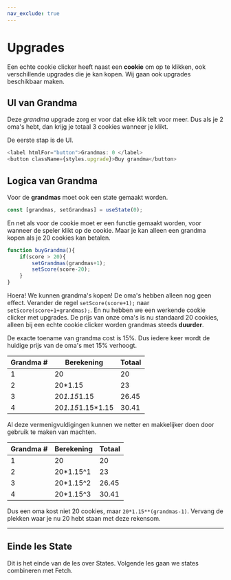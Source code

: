 ```yaml
---
nav_exclude: true
---
```

# Upgrades
Een echte cookie clicker heeft naast een **cookie** om op te klikken, ook verschillende upgrades die je kan kopen. Wij gaan ook upgrades beschikbaar maken.

## UI van Grandma
Deze *grandma* upgrade zorg er voor dat elke klik telt voor meer. Dus als je 2 oma's hebt, dan krijg je totaal 3 cookies wanneer je klikt. 

De eerste stap is de UI.

```js
<label htmlFor="button">Grandmas: 0 </label>
<button className={styles.upgrade}>Buy grandma</button>
```

## Logica van Grandma
Voor de **grandmas** moet ook een state gemaakt worden. 
```js 
const [grandmas, setGrandmas] = useState(0);
```

En net als voor de cookie moet er een functie gemaakt worden, voor wanneer de speler klikt op de cookie.
Maar je kan alleen een grandma kopen als je 20 cookies kan betalen.
```js
function buyGrandma(){
    if(score > 20){
        setGrandmas(grandmas+1);
        setScore(score-20);
    }
}
```
Hoera! We kunnen grandma's kopen! De oma's hebben alleen nog geen effect. Verander de regel `setScore(score+1);` naar `setScore(score+1+grandmas);`. En nu hebben we een werkende cookie clicker met upgrades.
De prijs van onze oma's is nu standaard 20 cookies, alleen bij een echte cookie clicker worden grandmas steeds **duurder**. 

De exacte toename van grandma cost is 15%. Dus iedere keer wordt de huidige prijs van de oma's met 15% verhoogt.

|Grandma # | Berekening | Totaal|
|----------|------------| ------|
|1 | 20 | 20|
|2 | 20*1.15| 23 |
|3 | 20*1.15*1.15 | 26.45|
|4 | 20*1.15*1.15*1.15| 30.41|

Al deze vermenigvuldigingen kunnen we netter en makkelijker doen door gebruik te maken van machten.

|Grandma # | Berekening | Totaal|
|----------|------------| ------|
|1 | 20 | 20|
|2 | 20*1.15^1| 23 |
|3 | 20*1.15^2 | 26.45|
|4 | 20*1.15^3| 30.41|

Dus een oma kost niet 20 cookies, maar `20*1.15**(grandmas-1)`.
Vervang de plekken waar je nu 20 hebt staan met deze rekensom.

---
## Einde les State
Dit is het einde van de les over States. Volgende les gaan we states combineren met Fetch.
